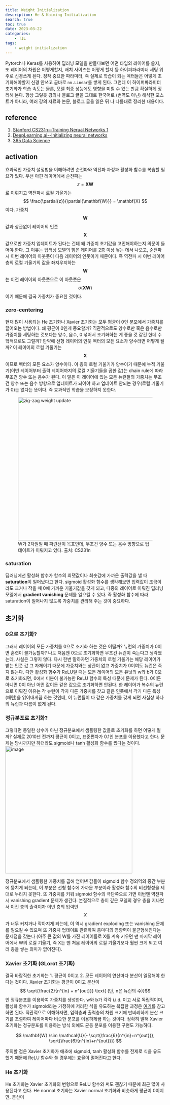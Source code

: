 ```yaml
---
title: Weight Initialization
description: He & Kaiming Initialization
search: true
toc: true
date: 2023-03-22
categories: 
    - TIL
tags: 
    - weight initialization
---
```


Pytorch나 Keras를 사용하여 딥러닝 모델을 만들다보면 어떤 타입의 레이어를 쓸지, 또 레이어의 차원은 어떻게할지, 배치 사이즈는 어떻게 할지 등 하이퍼파라미터 세팅 위주로 신경쓰게 된다. 정작 중요한 파라미터, 즉 실제로 학습이 되는 벡터들은 어떻게 초기화해야할지 신경 안쓰고 곧바로 `nn.Linear`를 쌓게 된다. 그런데 이 하이퍼파라미터 초기화가 학습 속도는 물론, 모델 최종 성능에도 영향을 미칠 수 있는 만큼 확실하게 정리해 본다. 
항상 그렇듯 강의나 블로그 글을 그대로 한국어로 (번역도 아닌) 해석한 포스트가 아니라, 여러 강의 자료와 논문, 블로그 글을 읽은 뒤 나 나름대로 정리한 내용이다.

## reference
1. [Stanford CS231n--Training Nerual Networks 1](https://youtu.be/wEoyxE0GP2M)
2. [DeepLearning.ai--Initializing neural networks](https://www.deeplearning.ai/ai-notes/initialization/index.html)
3. [365 Data Science](https://365datascience.com/tutorials/machine-learning-tutorials/what-is-xavier-initialization/)

## activation

효과적인 가중치 설정법을 이해하려면 순전파와 역전파 과정과 활성화 함수를 복습할 필요가 있다. 우선 아핀 레이어에서 순전파는 $$ z = \mathbf{XW} $$ 로 이뤄지고 역전파시 로컬 기울기는 $$ \frac{\partial{z}}{\partial{\mathbf{W}}} = \mathbf{X} $$ 이다. 가중치 $$ \mathbf{W} $$ 값과 상관없이 레이어의 인풋 $$ \bm{X} $$ 값으로만 가중치 업데이트가 된다는 건데 왜 가중치 초기값을 고민해야하는지 의문이 들어야 한다. 그 이유는 딥러닝 모델의 힘은 레이어를 2층 이상 쌓는 데서 나오고, 순전파 시 이번 레이어의 아웃풋이 다음 레이어의 인풋이기 때문이다. 즉 역전파 시 이번 레이어층의 로컬 기울기의 값을 좌지우지하는 $$ \mathbf{W} $$ 는 이전 레이어의 아웃풋으로 이 아웃풋은 $$ \sigma (\mathbf{XW}) $$ 이기 때문에 결국 가중치가 중요한 것이다.

### zero-centering

현재 많이 사용되는 He 초기화나 Xavier 초기화는 모두 평균이 0인 분포에서 가중치를 끌어오는 방법이다. 왜 평균이 0인게 중요할까? 직관적으로도 양수로만 혹은 음수로만 가중치를 세팅하는 것보다는 양수, 음수, 0 섞어서 초기화하는 게 좋을 것 같긴 한데 수학적으로도 그럴까?
만약에 선형 레이어의 인풋 벡터의 모든 요소가 양수라면 어떻게 될까? 이 레이어의 로컬 기울기는 $$ \mathbf{X} $$ 이므로 벡터의 모든 요소가 양수이다. 이 층의 로컬 기울기가 양수이기 때문에 누적 기울기(이번 레이어부터 출력 레이어까지의 로컬 기울기들을 곱한 값)는 chain rule에 따라 무조건 양수 또는 음수가 된다. 이 말은 이 레이어에 있는 모든 뉴런들의 가중치는 무조건 양수 또는 음수 방향으로 업데이트가 되어야 하고 업데이트 안되는 경우(로컬 기울기가 0)는 없다는 뜻이다. 즉 효과적인 학습을 보장하지 못한다.

<figure>
    <img width="450" alt="zig-zag weight update" src="https://user-images.githubusercontent.com/61496071/226824112-7693045b-8d94-4626-a634-b3c18929a76b.png">
    <figcaption>W가 2차원일 때 파란선이 목표인데, 무조건 양수 또는 음수 방향으로 업데이트가 이뤄지고 있다. 출처: CS231n</figcaption>
</figure>

### saturation

딥러닝에선 활성화 함수가 함수의 최댓값이나 최솟값에 가까운 출력값을 낼 때 **saturation**이 일어났다고 한다. sigmoid 활성화 함수를 생각해보면 입력값이 조금이라도 크거나 작을 때 0에 가까운 기울기값을 갖게 되고, 다중의 레이어로 이뤄진 딥러닝 모델에서 **gradient vanishing** 문제를 일으킬 수 있다. 즉 활성화 함수에 따라 saturation이 일어나지 않도록 가중치를 관리해 주는 것이 중요하다.

## 초기화

### 0으로 초기화?

그래서 레이어의 모든 가중치를 0으로 초기화 하는 것은 어떨까? 뉴런의 가중치가 0이면 훈련이 불가능할까? 나도 처음엔 0으로 초기화하면 무조건 뉴런이 죽는다고 생각했는데, 사실은 그렇지 않다. 다시 한번 말하자면 가중치의 로컬 기울기는 해당 레이어가 받는 인풋 값 그 자체이기 때문에 가중치와는 상관이 없고 가중치가 0이여도 뉴런은 죽지 않는다. 다만 활성화 함수가 ReLU일 때는 모든 레이어의 모든 유닛의 w와 b가 0으로 초기화되면, 0에서 미분이 불가능한 ReLU 함수의 특성 때문에 문제가 된다.
0이든 아니면 0이 아닌 어떤 값이든 같은 값으로 초기화하면 안된다. 한 레이어가 복수의 뉴런으로 이뤄진 이유는 각 뉴런이 각자 다른 가중치를 갖고 같은 인풋에서 각기 다른 특성(패턴)을 읽어내게끔 하는 것인데, 이 뉴런들이 다 같은 가중치를 갖게 되면 사실상 하나의 뉴런과 다름이 없게 된다.

### 정규분포로 초기화?

그렇다면 동일한 상수가 아닌 정규분포에서 샘플링한 값들로 초기화를 하면 어떻게 될까? 실제로 2010년 전까지 평균이 0이고, 표준편차가 0.1인 분포를 이용했다고 한다. 문제는 당시까지만 하더라도 sigmoid나 tanh 활성화 함수를 썼다는 것이다. 
<img width="400" alt="image" src="https://user-images.githubusercontent.com/61496071/226853692-a10d9d8a-da71-482f-a617-a2ccbfaef76b.png">

정규분포에서 샘플링한 가중치를 곱해 얻어낸 값들이 sigmoid 함수 정의역의 중간 부분에 뭉치게 되는데, 이 부분은 선형 함수에 가까운 부분이라 활성화 함수의 비선형성을 제대로 누리지 못한다. 또 가중치를 키워 sigmoid 함수의 극단쪽으로 가면 이번엔 역전파 시 vanishing gradient 문제가 생긴다. 
본질적으로 층이 깊은 모델의 경우 층을 지나면서 이전 층의 출력이자 이번 층의 입력인 $$ X $$가 너무 커지거나 작아지게 되는데, 이 역시 gradient exploding 또는 vanishing 문제를 일으킬 수 있으며 또 가중치 업데이트 관련하여 층마다의 영향력이 불균형해진다는 문제점을 갖는다 (아주 큰 값의 W를 가진 레이어들로 X를 계속 키우면 맨 마지막 레이어에서 W의 로컬 기울기, 즉 X는 맨 처음 레이어의 로컬 기울기보다 훨씬 크게 되고 여러 층을 쌓는 의미가 없어진다).  

### Xavier 초기화 (GLorot 초기화)

결국 바람직한 초기화는 1. 평균이 0이고 2. 모든 레이어의 연산마다 분산이 일정해야 한다는 것이다. Xavier 초기화는 평균이 0이고 분산이 $$ \sqrt{\frac{2}{n^{in} + n^{out}}} \text{ (단, n은 뉴런의 수)}$$ 인 정규분포를 이용하여 가중치를 생성한다. w와 b가 각각 i.i.d. 이고 서로 독립적이며, 활성화 함수가 sigmoid라는 가정하에 저러한 식을 유도하는 복잡한 과정은 [여기](https://www.deeplearning.ai/ai-notes/initialization/index.html)를 참고하면 된다. 직관적으로 이해하자면, 입력층과 출력층의 차원 크기에 반비례하게 분산 크기를 조절하여 레이어마다 비슷한 분포를 이용하게끔 하는 것이다. 정확히 말해 Xavier 초기화는 정규분포를 이용하는 방식 외에도 균등 분포를 이용한 구현도 가능하다.

$$ \mathbf{W} \sim \mathcal{U}(- \sqrt{\frac{6}{n^{in}+n^{out}}}, \sqrt{\frac{6}{n^{in}+n^{out}}}) $$

주의할 점은 Xavier 초기화가 애초에 sigmoid, tanh 활성화 함수를 전제로 식을 유도했기 때문에 ReLU 함수와 쓸 경우에는 효율이 떨어진다고 한다.

### He 초기화

He 초기화는 Xavier 초기화의 변형으로 ReLU 함수와 써도 괜찮기 때문에 최근 많이 사용된다고 한다. He normal 초기화는 Xavier normal 초기화와 비슷하게 평균이 0이지만, 분산이 